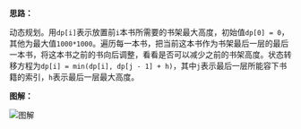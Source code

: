 **思路：**

动态规划。用`dp[i]`表示放置前`i`本书所需要的书架最大高度，初始值`dp[0] = 0`，其他为最大值`1000*1000`。遍历每一本书，把当前这本书作为书架最后一层的最后一本书，将这本书之前的书向后调整，看看是否可以减少之前的书架高度。状态转移方程为`dp[i] = min(dp[i], dp[j - 1] + h)`，其中`j`表示最后一层所能容下书籍的索引，`h`表示最后一层最大高度。

**图解：**

![图解](http://pu881g33k.bkt.clouddn.com/1105-1.gif)

